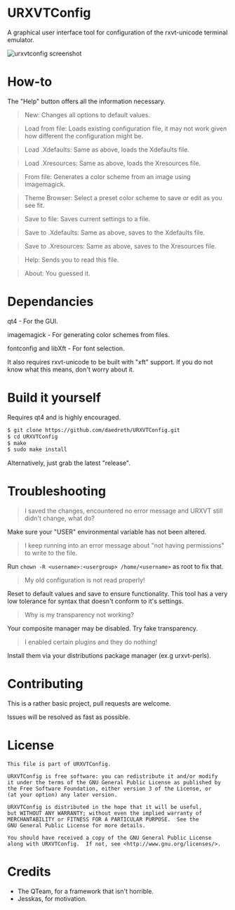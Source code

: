 # URXVTConfig
A graphical user interface tool for configuration of the rxvt-unicode terminal emulator.


![urxvtconfig screenshot](http://i.imgur.com/giZG6Go.png)


# How-to
The "Help" button offers all the information necessary.

> New: Changes all options to default values.

> Load from file: Loads existing configuration file, it may not work given how different the configuration might be.

> Load .Xdefaults: Same as above, loads the Xdefaults file.

> Load .Xresources: Same as above, loads the Xresources file.

> From file: Generates a color scheme from an image using imagemagick.

> Theme Browser: Select a preset color scheme to save or edit as you see fit.

> Save to file: Saves current settings to a file.

> Save to .Xdefaults: Same as above, saves to the Xdefaults file.

> Save to .Xresources: Same as above, saves to the Xresources file.

> Help: Sends you to read this file.

> About: You guessed it.


# Dependancies
qt4 - For the GUI.

imagemagick - For generating color schemes from files.

fontconfig and libXft - For font selection.

It also requires rxvt-unicode to be built with "xft" support.
If you do not know what this means, don't worry about it.

# Build it yourself
Requires qt4 and is highly encouraged.

  ~~~ sh
  $ git clone https://github.com/daedreth/URXVTConfig.git
  $ cd URXVTConfig
  $ make
  $ sudo make install
  ~~~

Alternatively, just grab the latest "release".


# Troubleshooting
> I saved the changes, encountered no error message and URXVT still didn't change, what do?

Make sure your "USER" environmental variable has not been altered.

> I keep running into an error message about "not having permissions" to write to the file.

Run `chown -R <username>:<usergroup> /home/<username>` as root to fix that.

> My old configuration is not read properly!

Reset to default values and save to ensure functionality. This tool has a very low tolerance for syntax that doesn't conform to it's settings.

> Why is my transparency not working?

Your composite manager may be disabled. Try fake transparency.

> I enabled certain plugins and they do nothing!

Install them via your distributions package manager (ex.g urxvt-perls).


# Contributing
This is a rather basic project, pull requests are welcome.

Issues will be resolved as fast as possible.


# License
    This file is part of URXVTConfig.

    URXVTConfig is free software: you can redistribute it and/or modify
    it under the terms of the GNU General Public License as published by
    the Free Software Foundation, either version 3 of the License, or
    (at your option) any later version.

    URXVTConfig is distributed in the hope that it will be useful,
    but WITHOUT ANY WARRANTY; without even the implied warranty of
    MERCHANTABILITY or FITNESS FOR A PARTICULAR PURPOSE.  See the
    GNU General Public License for more details.

    You should have received a copy of the GNU General Public License
    along with URXVTConfig.  If not, see <http://www.gnu.org/licenses/>.


# Credits
- The QTeam, for a framework that isn't horrible.
- Jesskas, for motivation.
